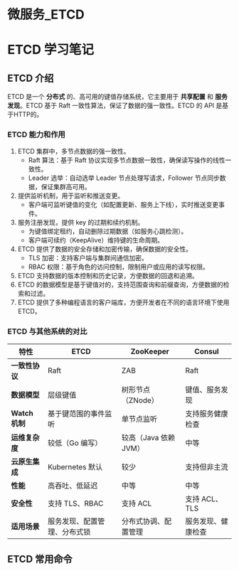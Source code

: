 # 微服务_ETCD


# **ETCD 学习笔记**
## **ETCD 介绍**
ETCD 是一个 **分布式** 的、高可用的键值存储系统，它主要用于 **共享配置** 和 **服务发现**。ETCD 基于 Raft 一致性算法，保证了数据的强一致性。ETCD 的 API 是基于HTTP的。
### **ETCD 能力和作用**
1. ETCD 集群中，多节点数据的强一致性。
    * Raft 算法：基于 Raft 协议实现多节点数据一致性，确保读写操作的线性一致性。
    * Leader 选举：自动选举 Leader 节点处理写请求，Follower 节点同步数据，保证集群高可用。
2. 提供监听机制，用于监听和推送变更。
    * 客户端可监听键值的变化（如配置更新、服务上下线），实时推送变更事件。
3. 服务注册发现，提供 key 的过期和续约机制。
    * 为键值绑定租约，自动删除过期数据（如服务心跳检测）。
    * 客户端可续约（KeepAlive）维持键的生命周期。
4. ETCD 提供了数据的安全存储和加密传输，确保数据的安全性。
    * TLS 加密：支持客户端与集群间通信加密。
    * RBAC 权限：基于角色的访问控制，限制用户或应用的读写权限。
5. ETCD 支持数据的版本控制和历史记录，方便数据的回退和追溯。
6. ETCD 的数据模型是基于键值对的，支持范围查询和前缀查询，方便数据的检索和过滤。
7. ETCD 提供了多种编程语言的客户端库，方便开发者在不同的语言环境下使用 ETCD。

### **ETCD 与其他系统的对比**

| **特性**       | **ETCD**                | **ZooKeeper**         | **Consul**             |
|----------------|-------------------------|-----------------------|------------------------|
| **一致性协议** | Raft                   | ZAB                  | Raft                  |
| **数据模型**   | 层级键值               | 树形节点（ZNode）     | 键值、服务发现         |
| **Watch 机制** | 基于键范围的事件监听   | 单节点监听            | 支持服务健康检查       |
| **运维复杂度** | 较低（Go 编写）        | 较高（Java 依赖 JVM）| 中等                  |
| **云原生集成** | Kubernetes 默认        | 较少                 | 支持但非主流           |
| **性能**       | 高吞吐、低延迟         | 中等                 | 中等                  |
| **安全性**     | 支持 TLS、RBAC         | 支持 ACL              | 支持 ACL、TLS          |
| **适用场景**   | 服务发现、配置管理、分布式锁 | 分布式协调、配置管理 | 服务发现、健康检查     |

## **ETCD 常用命令**

